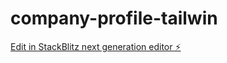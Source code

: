 # company-profile-tailwin

[Edit in StackBlitz next generation editor ⚡️](https://stackblitz.com/~/github.com/putra20200/company-profile-tailwin)